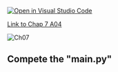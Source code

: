 [![Open in Visual Studio Code](https://classroom.github.com/assets/open-in-vscode-c66648af7eb3fe8bc4f294546bfd86ef473780cde1dea487d3c4ff354943c9ae.svg)](https://classroom.github.com/online_ide?assignment_repo_id=8860666&assignment_repo_type=AssignmentRepo)

[Link to Chap 7 A04](https://docs.google.com/presentation/d/16Lg15We_18LVyquswkjr61CDRxR3O9uaTISKX7v8thc/edit#slide=id.g116e0b78bfe_0_113)

![Ch07](https://nimbus-screenshots.s3.amazonaws.com/s/234c7cd7e6a21aca7fd4981cd4a78e24.png)

## Compete the "main.py"


